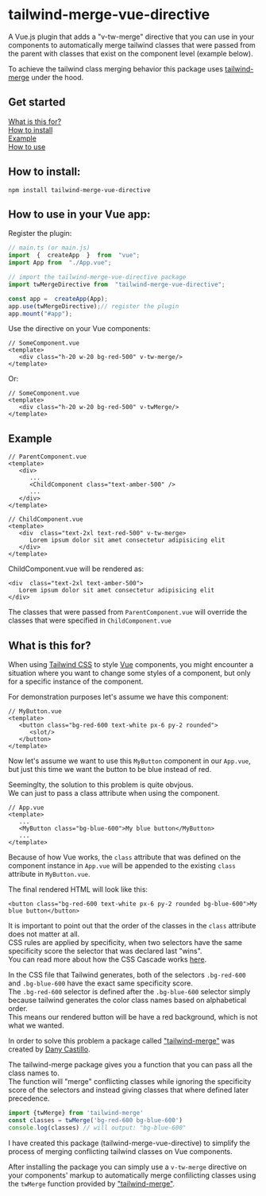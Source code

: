 
# tailwind-merge-vue-directive

A Vue.js plugin that adds a "v-tw-merge" directive that you can use in your components to automatically merge tailwind classes that were passed from the parent with classes that exist on the component level (example below).

To achieve the tailwind class merging behavior this package uses [tailwind-merge](https://www.npmjs.com/package/tailwind-merge) under the hood.

## Get started
[What is this for?](#what-is-this-for)  
[How to install](#how-to-install)  
[Example](#example)  
[How to use](#how-to-use)


## How to install:
<a name="how-to-install"></a>
```
npm install tailwind-merge-vue-directive
```


## How to use in your Vue app:
<a name="how-to-use"></a>
Register the plugin:
```ts
// main.ts (or main.js)
import  {  createApp  }  from  "vue";
import App from  "./App.vue";

// import the tailwind-merge-vue-directive package
import twMergeDirective from  "tailwind-merge-vue-directive";

const app =  createApp(App);
app.use(twMergeDirective);// register the plugin
app.mount("#app");
```

Use the directive on your Vue components:
```vue
// SomeComponent.vue
<template>
   <div class="h-20 w-20 bg-red-500" v-tw-merge/>
</template>
```
Or:
```vue
// SomeComponent.vue
<template>
   <div class="h-20 w-20 bg-red-500" v-twMerge/>
</template>
```


## Example
<a name="example"></a>
```vue
// ParentComponent.vue
<template>
   <div>
      ...
      <ChildComponent class="text-amber-500" />
      ...
   </div>
</template>
```
```vue
// ChildComponent.vue
<template>
   <div  class="text-2xl text-red-500" v-tw-merge>
      Lorem ipsum dolor sit amet consectetur adipisicing elit
   </div>
</template>
```
ChildComponent.vue will be rendered as:
```vue
<div  class="text-2xl text-amber-500">
   Lorem ipsum dolor sit amet consectetur adipisicing elit
</div>
```

The classes that were passed from `ParentComponent.vue` will override the classes that were specified in `ChildComponent.vue`


## What is this for?
<a name="what-is-this-for"></a>
When using [Tailwind CSS](https://tailwindcss.com/) to style [Vue](https://vuejs.org/) components, you might encounter a situation where you want to change some styles of a component, but only for a specific instance of the component.

For demonstration purposes let's assume we have this component:
```vue
// MyButton.vue
<template>
   <button class="bg-red-600 text-white px-6 py-2 rounded">
      <slot/>
   </button>
</template>
```

Now let's assume we want to use this `MyButton` component in our `App.vue`, but just this time we want the button to be blue instead of red.

Seeminglty, the solution to this problem is quite obvjous.   
We can just to pass a class attribute when using the component.

```vue
// App.vue
<template>
   ...
   <MyButton class="bg-blue-600">My blue button</MyButton>
   ...
</template>
```

Because of how Vue works, the `class` attribute that was defined on the component instance in `App.vue` will be appended to the existing `class` attribute in `MyButton.vue`.

The final rendered HTML will look like this:
```vue
<button class="bg-red-600 text-white px-6 py-2 rounded bg-blue-600">My blue button</button> 
```

It is important to point out that the order of the classes in the `class` attribute does not matter at all.  
CSS rules are applied by specificity, when two selectors have the same specificity score the selector that was declared last "wins".  
You can read more about how the CSS Cascade works [here](https://developer.mozilla.org/en-US/docs/Web/CSS/Cascade).

In the CSS file that Tailwind generates, both of the selectors `.bg-red-600` and `.bg-blue-600` have the exact same specificity score.  
The `.bg-red-600` selector is defined after the `.bg-blue-600` selector simply because tailwind generates the color class names based on alphabetical order.  
This means our rendered button will be have a red background, which is not what we wanted.

In order to solve this problem a package called ["tailwind-merge"](https://github.com/dcastil/tailwind-merge) was created by [Dany Castillo](https://github.com/dcastil).

The tailwind-merge package gives you a function that you can pass all the class names to.  
The function will "merge" conflicting classes while ignoring the specificity score of the selectors and instead giving classes that where defined later precedence.

```typescript
import {twMerge} from 'tailwind-merge'
const classes = twMerge('bg-red-600 bg-blue-600')
console.log(classes) // will output: "bg-blue-600"
```

I have created this package (tailwind-merge-vue-directive) to simplify the process of merging conflicting tailwind classes on Vue components.

After installing the package you can simply use a `v-tw-merge` directive on your components' markup to automatically merge confilicting classes using the `twMerge` function provided by ["tailwind-merge"](https://www.npmjs.com/package/tailwind-merge).